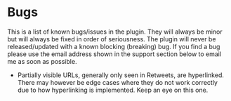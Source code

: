 # Bugs

This is a list of known bugs/issues in the plugin. They will always be minor but will always be fixed in order of seriousness. The plugin will never be released/updated with a known blocking (breaking) bug. If you find a bug please use the email address shown in the support section below to email me as soon as possible.

* Partially visible URLs, generally only seen in Retweets, are hyperlinked. There may however be edge cases where they do not work correctly due to how hyperlinking is implemented. Keep an eye on this one.
